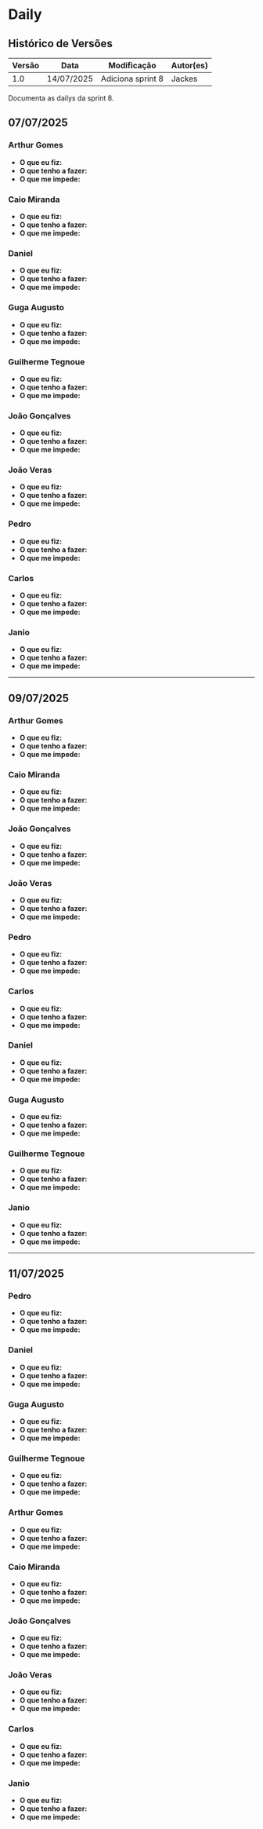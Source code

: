 # Daily

## Histórico de Versões

| Versão | Data       | Modificação       | Autor(es) |
| ------ | ---------- | ----------------- | --------- |
| 1.0    | 14/07/2025 | Adiciona sprint 8 |  Jackes   |

Documenta as dailys da sprint 8.

## 07/07/2025

### Arthur Gomes

* **O que eu fiz:** 
* **O que tenho a fazer:** 
* **O que me impede:** 

### Caio Miranda

* **O que eu fiz:** 
* **O que tenho a fazer:** 
* **O que me impede:** 

### Daniel

* **O que eu fiz:** 
* **O que tenho a fazer:** 
* **O que me impede:** 

### Guga Augusto

* **O que eu fiz:** 
* **O que tenho a fazer:** 
* **O que me impede:** 

### Guilherme Tegnoue

* **O que eu fiz:** 
* **O que tenho a fazer:** 
* **O que me impede:** 

### João Gonçalves

* **O que eu fiz:** 
* **O que tenho a fazer:** 
* **O que me impede:** 

### João Veras

* **O que eu fiz:** 
* **O que tenho a fazer:**
* **O que me impede:** 

### Pedro

* **O que eu fiz:** 
* **O que tenho a fazer:** 
* **O que me impede:** 

### Carlos

* **O que eu fiz:** 
* **O que tenho a fazer:** 
* **O que me impede:** 

### Janio

* **O que eu fiz:** 
* **O que tenho a fazer:** 
* **O que me impede:** 

---

## 09/07/2025

### Arthur Gomes

* **O que eu fiz:** 
* **O que tenho a fazer:** 
* **O que me impede:** 

### Caio Miranda

* **O que eu fiz:** 
* **O que tenho a fazer:** 
* **O que me impede:** 

### João Gonçalves

* **O que eu fiz:** 
* **O que tenho a fazer:** 
* **O que me impede:** 

### João Veras

* **O que eu fiz:** 
* **O que tenho a fazer:** 
* **O que me impede:** 

### Pedro

* **O que eu fiz:** 
* **O que tenho a fazer:** 
* **O que me impede:** 

### Carlos

* **O que eu fiz:** 
* **O que tenho a fazer:** 
* **O que me impede:** 

### Daniel

* **O que eu fiz:** 
* **O que tenho a fazer:** 
* **O que me impede:** 

### Guga Augusto

* **O que eu fiz:** 
* **O que tenho a fazer:** 
* **O que me impede:** 

### Guilherme Tegnoue

* **O que eu fiz:** 
* **O que tenho a fazer:**
* **O que me impede:** 

### Janio

* **O que eu fiz:** 
* **O que tenho a fazer:** 
* **O que me impede:** 

---

## 11/07/2025

### Pedro

* **O que eu fiz:** 
* **O que tenho a fazer:**
* **O que me impede:** 

### Daniel

* **O que eu fiz:** 
* **O que tenho a fazer:** 
* **O que me impede:** 

### Guga Augusto

* **O que eu fiz:** 
* **O que tenho a fazer:** 
* **O que me impede:** 

### Guilherme Tegnoue

* **O que eu fiz:** 
* **O que tenho a fazer:** 
* **O que me impede:** 

### Arthur Gomes

* **O que eu fiz:** 
* **O que tenho a fazer:** 
* **O que me impede:** 

### Caio Miranda

* **O que eu fiz:** 
* **O que tenho a fazer:** 
* **O que me impede:** 

### João Gonçalves

* **O que eu fiz:** 
* **O que tenho a fazer:**
* **O que me impede:** 

### João Veras

* **O que eu fiz:** 
* **O que tenho a fazer:** 
* **O que me impede:** 

### Carlos

* **O que eu fiz:** 
* **O que tenho a fazer:** 
* **O que me impede:** 

### Janio

* **O que eu fiz:** 
* **O que tenho a fazer:** 
* **O que me impede:** 


